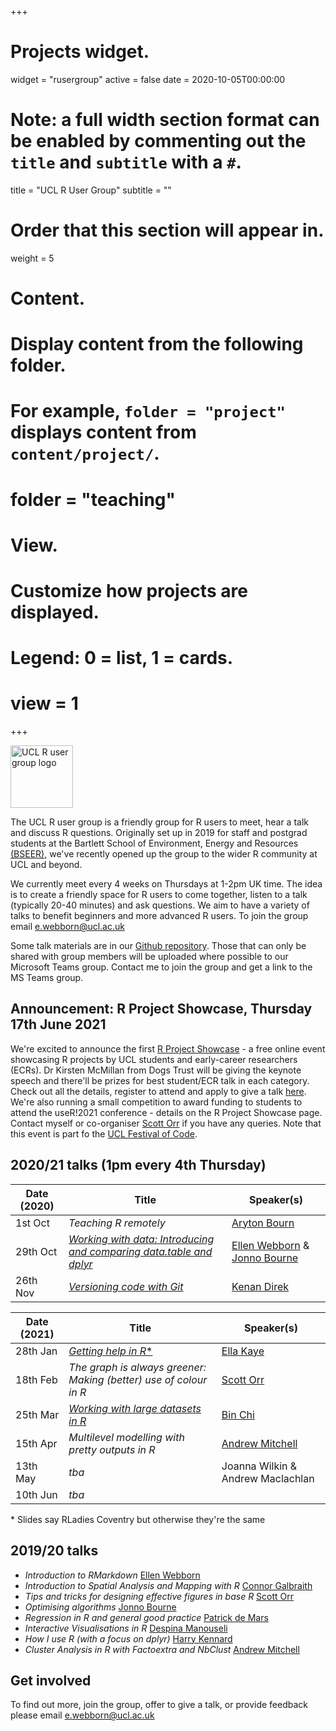 +++
# Projects widget.
widget = "rusergroup"
active = false
date = 2020-10-05T00:00:00


# Note: a full width section format can be enabled by commenting out the `title` and `subtitle` with a `#`.
title = "UCL R User Group"
subtitle = ""

# Order that this section will appear in.
weight = 5

# Content.
# Display content from the following folder.
# For example, `folder = "project"` displays content from `content/project/`.
# folder = "teaching"

# View.
# Customize how projects are displayed.
# Legend: 0 = list, 1 = cards.
# view = 1

+++

<img src="C:/Users/Ellen Webborn/Documents/R/ellenwebborn.com/content/featured.png" alt="UCL R user group logo" style="height: 100px; width:100px;"/>

The UCL R user group is a friendly group for R users to meet, hear a talk and discuss R questions. Originally set up in 2019 for staff and postgrad students at the Bartlett School of Environment, Energy and Resources [(BSEER)](https://www.ucl.ac.uk/bartlett/bartlett-school-environment-energy-and-resources), we've recently opened up the group to the wider R community at UCL and beyond. 

We currently meet every 4 weeks on Thursdays at 1-2pm UK time. The idea is to create a friendly space for R users to come together, listen to a talk (typically 20-40 minutes) and ask questions. We aim to have a variety of talks to benefit beginners and more advanced R users. To join the group email e.webborn@ucl.ac.uk

Some talk materials are in our [Github repository](https://github.com/ellenwebborn/bseeR_user_group). Those that can only be shared with group members will be uploaded where possible to our Microsoft Teams group. Contact me to join the group and get a link to the MS Teams group.

## Announcement: R Project Showcase, Thursday 17th June 2021

We're excited to announce the first [R Project Showcase](https://www.eventbrite.com/e/r-project-showcase-tickets-151500242303) - a free online event showcasing R projects by UCL students and early-career researchers (ECRs). Dr Kirsten McMillan from Dogs Trust will be giving the keynote speech and there'll be prizes for best student/ECR talk in each category. Check out all the details, register to attend and apply to give a talk [here](https://www.eventbrite.com/e/r-project-showcase-tickets-151500242303). We're also running a small competition to award funding to students to attend the useR!2021 conference - details on the R Project Showcase page. Contact myself or co-organiser [Scott Orr](https://www.ucl.ac.uk/bartlett/heritage/people/scott-allan-orr) if you have any queries. Note that this event is part fo the [UCL Festival of Code](https://www.ucl.ac.uk/research/domains/eresearch/developing-technical-skills-good-practice-careers/develop-better-research-software-0#:~:text=The%20Festival%20of%20Code%20will,practice%20and%20support%20career%20development.).


## 2020/21 talks (1pm every 4th Thursday)

Date (2020) | Title | Speaker(s)
-- | -- | --
1st Oct| *Teaching R remotely* | [Aryton Bourn](https://www.linkedin.com/in/ayrton-bourn/?originalSubdomain=uk)
29th Oct| [*Working with data: Introducing and comparing data.table and dplyr*](https://github.com/ellenwebborn/bseeR_user_group) | [Ellen Webborn](https://www.ellenwebborn.com) & [Jonno Bourne](https://www.ucl.ac.uk/bartlett/energy/people/mphilphd-students/jonathan-bourne)
26th Nov| [*Versioning code with Git*](https://github.com/IHI-Code-Club/git/blob/master/2019-12-12_CC_Git-GitHub_Christmas_Special.pdf) |[Kenan Direk](https://www.linkedin.com/in/kenan-direk/?originalSubdomain=uk)

Date (2021) | Title | Speaker(s)
-- | -- | --
28th Jan| [*Getting help in R*\*](https://github.com/EllaKaye/Rladies-Coventry-getting-help-in-R) | [Ella Kaye](ellakaye.rbind.io)
18th Feb| *The graph is always greener: Making (better) use of colour in R* | [Scott Orr](https://www.ucl.ac.uk/bartlett/heritage/people/scott-allan-orr)
25th Mar| [*Working with large datasets in R*](https://bin-chi.github.io/Big-Data/) | [Bin Chi](https://www.linkedin.com/in/bin-chi-093062165/?originalSubdomain=uk)
15th Apr | *Multilevel modelling with pretty outputs in R* | [Andrew Mitchell](andrew-mitchell.netlify.app)
13th May | *tba* | Joanna Wilkin & Andrew Maclachlan
10th Jun| *tba* | 

\* Slides say RLadies Coventry but otherwise they're the same




## 2019/20 talks
 - *Introduction to RMarkdown* [Ellen Webborn](https://www.ellenwebborn.com)
 - *Introduction to Spatial Analysis and Mapping with R* [Connor Galbraith](https://www.linkedin.com/in/connorgalbraith/?originalSubdomain=uk)
 - *Tips and tricks for designing effective figures in base R* [Scott Orr](https://www.ucl.ac.uk/bartlett/heritage/people/scott-allan-orr)
 - *Optimising algorithms* [Jonno Bourne](https://www.ucl.ac.uk/bartlett/energy/people/mphilphd-students/jonathan-bourne)
 - *Regression in R and general good practice* [Patrick de Mars](https://www.ucl.ac.uk/bartlett/energy/people/mphilphd-students/patrick-de-mars)
 - *Interactive Visualisations in R* [Despina Manouseli](https://www.ucl.ac.uk/bartlett/energy/people/dr-despina-manouseli)
 - *How I use R (with a focus on dplyr)* [Harry Kennard](https://www.ucl.ac.uk/bartlett/energy/people/harry-kennard)
 - *Cluster Analysis in R with Factoextra and NbClust* [Andrew Mitchell](https://www.ucl.ac.uk/bartlett/environmental-design/andrew-mitchell)
 
 
## Get involved

To find out more, join the group, offer to give a talk, or provide feedback please email e.webborn@ucl.ac.uk